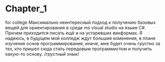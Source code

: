 # Chapter_1
for college
Максимально неинтересный подход к получению базовых вещей для ориентирования в среде ms visual studio на языке C#.
Причем приходится писать ещё и на устаревших винформах.
Я надеюсь, в будущем мой колледж ждут большие изменения, в плане изучения основ программирования, иначе, мне будет очень грустно за тех, кто пришел сюда стать передовым программистом и получить какую-то основу.
/*грустный хнык*/
